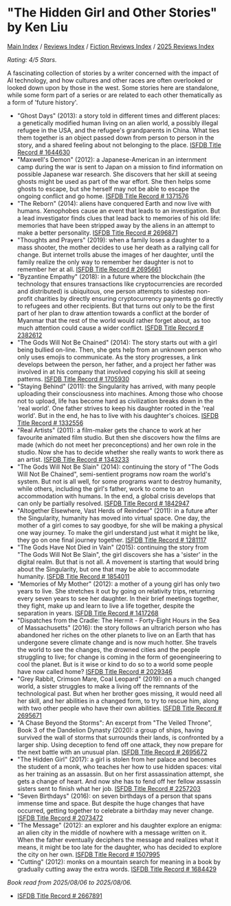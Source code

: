 # "The Hidden Girl and Other Stories" by Ken Liu

[Main Index](../../../README.md) / [Reviews Index](../../README.md) / [Fiction Reviews Index](../README.md) / [2025 Reviews Index](README.md)

*Rating: 4/5 Stars.*

A fascinating collection of stories by a writer concerned with the impact of AI technology, and how cultures and other races are often overlooked or looked down upon by those in the west. Some stories here are standalone, while some form part of a series or are related to each other thematically as a form of 'future history'.

- "Ghost Days" (2013): a story told in different times and different places: a genetically modified human living on an alien world, a possibly illegal refugee in the USA, and the refugee's grandparents in China. What ties them together is an object passed down from person to person in the story, and a shared feeling about not belonging to the place. [ISFDB Title Record # 1644630](https://www.isfdb.org/cgi-bin/title.cgi?1644630)
- "Maxwell's Demon" (2012): a Japanese-American in an internment camp during the war is sent to Japan on a mission to find information on possible Japanese war research. She discovers that her skill at seeing ghosts might be used as part of the war effort. She then helps some ghosts to escape, but she herself may not be able to escape the ongoing conflict and go home. [ISFDB Title Record # 1371576](https://www.isfdb.org/cgi-bin/title.cgi?1371576)
- "The Reborn" (2014): aliens have conquered Earth and now live with humans. Xenophobes cause an event that leads to an investigation. But a lead investigator finds clues that lead back to memories of his old life: memories that have been stripped away by the aliens in an attempt to make a better personality. [ISFDB Title Record # 2696871](https://www.isfdb.org/cgi-bin/title.cgi?2696871)
- "Thoughts and Prayers" (2019): when a family loses a daughter to a mass shooter, the mother decides to use her death as a rallying call for change. But internet trolls abuse the images of her daughter, until the family realize the only way to remember her daughter is not to remember her at all. [ISFDB Title Record # 2695661](https://www.isfdb.org/cgi-bin/title.cgi?2695661)
- "Byzantine Empathy" (2018): in a future where the blockchain (the technology that ensures transactions like cryptocurrencies are recorded and distributed) is ubiquitous, one person attempts to sidestep non-profit charities by directly ensuring cryptocurrency payments go directly to refugees and other recipients. But that turns out only to be the first part of her plan to draw attention towards a conflict at the border of Myanmar that the rest of the world would rather forget about, as too much attention could cause a wider conflict. [ISFDB Title Record # 2382612](https://www.isfdb.org/cgi-bin/title.cgi?2382612)
- "The Gods Will Not Be Chained" (2014): The story starts out with a girl being bullied on-line. Then, she gets help from an unknown person who only uses emojis to communicate. As the story progresses, a link develops between the person, her father, and a project her father was involved in at his company that involved copying his skill at seeing patterns. [ISFDB Title Record # 1705930](https://www.isfdb.org/cgi-bin/title.cgi?1705930)
- "Staying Behind" (2011): the Singularity has arrived, with many people uploading their consciousness into machines. Among those who choose not to upload, life has become hard as civilization breaks down in the 'real world'. One father strives to keep his daughter rooted in the 'real world'. But in the end, he has to live with his daughter's choices. [ISFDB Title Record # 1332556](https://www.isfdb.org/cgi-bin/title.cgi?1332556)
- "Real Artists" (2011): a film-maker gets the chance to work at her favourite animated film studio. But then she discovers how the films are made (which do not meet her preconceptions) and her own role in the studio. Now she has to decide whether she really wants to work there as an artist. [ISFDB Title Record # 1343233](https://www.isfdb.org/cgi-bin/title.cgi?1343233)
- "The Gods Will Not Be Slain" (2014): continuing the story of "The Gods Will Not Be Chained", semi-sentient programs now roam the world's system. But not is all well, for some programs want to destroy humanity, while others, including the girl's father, work to come to an accommodation with humans. In the end, a global crisis develops that can only be partially resolved. [ISFDB Title Record # 1842947](https://www.isfdb.org/cgi-bin/title.cgi?1842947)
- "Altogether Elsewhere, Vast Herds of Reindeer" (2011): in a future after the Singularity, humanity has moved into virtual space. One day, the mother of a girl comes to say goodbye, for she will be making a physical one way journey. To make the girl understand just what it might be like, they go on one final journey together. [ISFDB Title Record # 1281117](https://www.isfdb.org/cgi-bin/title.cgi?1281117)
- "The Gods Have Not Died in Vain" (2015): continuing the story from "The Gods Will Not Be Slain", the girl discovers she has a 'sister' in the digital realm. But that is not all. A movement is starting that would bring about the Singularity, but one that may be able to accommodate humanity. [ISFDB Title Record # 1854011](https://www.isfdb.org/cgi-bin/title.cgi?1854011)
- "Memories of My Mother" (2012): a mother of a young girl has only two years to live. She stretches it out by going on relativity trips, returning every seven years to see her daughter. In their brief meetings together, they fight, make up and learn to live a life together, despite the separation in years. [ISFDB Title Record # 1417268](https://www.isfdb.org/cgi-bin/title.cgi?1417268)
- "Dispatches from the Cradle: The Hermit - Forty-Eight Hours in the Sea of Massachusetts" (2016): the story follows an ultrarich person who has abandoned her riches on the other planets to live on an Earth that has undergone severe climate change and is now much hotter. She travels the world to see the changes, the drowned cities and the people struggling to live; for change is coming in the form of geoengineering to cool the planet. But is it wise or kind to do so to a world some people have now called home? [ISFDB Title Record # 2029346](https://www.isfdb.org/cgi-bin/title.cgi?2029346)
- "Grey Rabbit, Crimson Mare, Coal Leopard" (2019): on a much changed world, a sister struggles to make a living off the remnants of the technological past. But when her brother goes missing, it would need all her skill, and her abilities in a changed form, to try to rescue him, along with two other people who have their own abilities. [ISFDB Title Record # 2695671](https://www.isfdb.org/cgi-bin/title.cgi?2695671)
- "A Chase Beyond the Storms": An excerpt from "The Veiled Throne", Book 3 of the Dandelion Dynasty (2020): a group of ships, having survived the wall of storms that surrounds their lands, is confronted by a larger ship. Using deception to fend off one attack, they now prepare for the next battle with an unusual plan. [ISFDB Title Record # 2695672](https://www.isfdb.org/cgi-bin/title.cgi?2695672)
- "The Hidden Girl" (2017): a girl is stolen from her palace and becomes the student of a monk, who teaches her how to use hidden spaces: vital as her training as an assassin. But on her first assassination attempt, she gets a change of heart. And now she has to fend off her fellow assassin sisters sent to finish what her job. [ISFDB Title Record # 2257203](https://www.isfdb.org/cgi-bin/title.cgi?2257203)
- "Seven Birthdays" (2016): on seven birthdays of a person that spans immense time and space. But despite the huge changes that have occurred, getting together to celebrate a birthday may never change. [ISFDB Title Record # 2073472](https://www.isfdb.org/cgi-bin/title.cgi?2073472)
- "The Message" (2012): an explorer and his daughter explore an enigma: an alien city
in the middle of nowhere with a message written on it. When the father eventually deciphers the message and realizes what it means, it might be too late for the daughter, who has decided to explore the city on her own. [ISFDB Title Record # 1507995](https://www.isfdb.org/cgi-bin/title.cgi?1507995)
- "Cutting" (2012): monks on a mountain search for meaning in a book by gradually cutting away the extra words. [ISFDB Title Record # 1684429](https://www.isfdb.org/cgi-bin/title.cgi?1684429)

*Book read from 2025/08/06 to 2025/08/06.*

- [ISFDB Title Record # 2667891](https://www.isfdb.org/cgi-bin/title.cgi?2667891)
